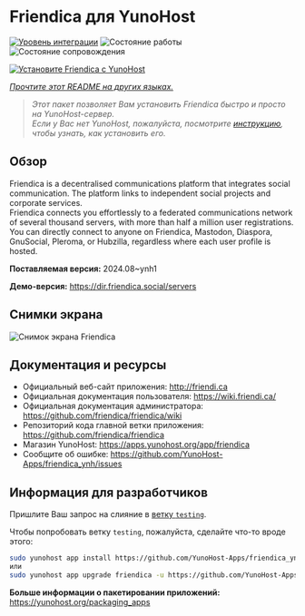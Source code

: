 <!--
Важно: этот README был автоматически сгенерирован <https://github.com/YunoHost/apps/tree/master/tools/readme_generator>
Он НЕ ДОЛЖЕН редактироваться вручную.
-->

# Friendica для YunoHost

[![Уровень интеграции](https://dash.yunohost.org/integration/friendica.svg)](https://ci-apps.yunohost.org/ci/apps/friendica/) ![Состояние работы](https://ci-apps.yunohost.org/ci/badges/friendica.status.svg) ![Состояние сопровождения](https://ci-apps.yunohost.org/ci/badges/friendica.maintain.svg)

[![Установите Friendica с YunoHost](https://install-app.yunohost.org/install-with-yunohost.svg)](https://install-app.yunohost.org/?app=friendica)

*[Прочтите этот README на других языках.](./ALL_README.md)*

> *Этот пакет позволяет Вам установить Friendica быстро и просто на YunoHost-сервер.*  
> *Если у Вас нет YunoHost, пожалуйста, посмотрите [инструкцию](https://yunohost.org/install), чтобы узнать, как установить его.*

## Обзор

Friendica is a decentralised communications platform that integrates social communication. The platform links to independent social projects and corporate services.  
Friendica connects you effortlessly to a federated communications network of several thousand servers, with more than half a million user registrations. You can directly connect to anyone on Friendica, Mastodon, Diaspora, GnuSocial, Pleroma, or Hubzilla, regardless where each user profile is hosted.


**Поставляемая версия:** 2024.08~ynh1

**Демо-версия:** <https://dir.friendica.social/servers>

## Снимки экрана

![Снимок экрана Friendica](./doc/screenshots/friendica-vier-profile.png)

## Документация и ресурсы

- Официальный веб-сайт приложения: <http://friendi.ca>
- Официальная документация пользователя: <https://wiki.friendi.ca/>
- Официальная документация администратора: <https://github.com/friendica/friendica/wiki>
- Репозиторий кода главной ветки приложения: <https://github.com/friendica/friendica>
- Магазин YunoHost: <https://apps.yunohost.org/app/friendica>
- Сообщите об ошибке: <https://github.com/YunoHost-Apps/friendica_ynh/issues>

## Информация для разработчиков

Пришлите Ваш запрос на слияние в [ветку `testing`](https://github.com/YunoHost-Apps/friendica_ynh/tree/testing).

Чтобы попробовать ветку `testing`, пожалуйста, сделайте что-то вроде этого:

```bash
sudo yunohost app install https://github.com/YunoHost-Apps/friendica_ynh/tree/testing --debug
или
sudo yunohost app upgrade friendica -u https://github.com/YunoHost-Apps/friendica_ynh/tree/testing --debug
```

**Больше информации о пакетировании приложений:** <https://yunohost.org/packaging_apps>

